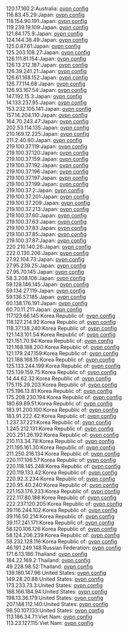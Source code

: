 120.17.160.2:Australia: [ovpn config](vpn/120_17_160_2.ovpn)  
116.83.45.29:Japan: [ovpn config](vpn/116_83_45_29.ovpn)  
118.154.90.191:Japan: [ovpn config](vpn/118_154_90_191.ovpn)  
119.239.19.109:Japan: [ovpn config](vpn/119_239_19_109.ovpn)  
121.84.175.9:Japan: [ovpn config](vpn/121_84_175_9.ovpn)  
124.144.38.49:Japan: [ovpn config](vpn/124_144_38_49.ovpn)  
125.0.87.61:Japan: [ovpn config](vpn/125_0_87_61.ovpn)  
125.203.108.27:Japan: [ovpn config](vpn/125_203_108_27.ovpn)  
126.111.81.154:Japan: [ovpn config](vpn/126_111_81_154.ovpn)  
126.13.212.187:Japan: [ovpn config](vpn/126_13_212_187.ovpn)  
126.39.241.21:Japan: [ovpn config](vpn/126_39_241_21.ovpn)  
126.61.168.152:Japan: [ovpn config](vpn/126_61_168_152.ovpn)  
126.77.114.68:Japan: [ovpn config](vpn/126_77_114_68.ovpn)  
126.93.167.54:Japan: [ovpn config](vpn/126_93_167_54.ovpn)  
147.192.15.3:Japan: [ovpn config](vpn/147_192_15_3.ovpn)  
14.133.237.95:Japan: [ovpn config](vpn/14_133_237_95.ovpn)  
153.232.105.141:Japan: [ovpn config](vpn/153_232_105_141.ovpn)  
157.14.204.110:Japan: [ovpn config](vpn/157_14_204_110.ovpn)  
164.70.243.47:Japan: [ovpn config](vpn/164_70_243_47.ovpn)  
202.53.114.135:Japan: [ovpn config](vpn/202_53_114_135.ovpn)  
210.169.12.225:Japan: [ovpn config](vpn/210_169_12_225.ovpn)  
211.2.40.80:Japan: [ovpn config](vpn/211_2_40_80.ovpn)  
219.100.37.119:Japan: [ovpn config](vpn/219_100_37_119.ovpn)  
219.100.37.120:Japan: [ovpn config](vpn/219_100_37_120.ovpn)  
219.100.37.159:Japan: [ovpn config](vpn/219_100_37_159.ovpn)  
219.100.37.192:Japan: [ovpn config](vpn/219_100_37_192.ovpn)  
219.100.37.196:Japan: [ovpn config](vpn/219_100_37_196.ovpn)  
219.100.37.197:Japan: [ovpn config](vpn/219_100_37_197.ovpn)  
219.100.37.199:Japan: [ovpn config](vpn/219_100_37_199.ovpn)  
219.100.37.2:Japan: [ovpn config](vpn/219_100_37_2.ovpn)  
219.100.37.201:Japan: [ovpn config](vpn/219_100_37_201.ovpn)  
219.100.37.209:Japan: [ovpn config](vpn/219_100_37_209.ovpn)  
219.100.37.213:Japan: [ovpn config](vpn/219_100_37_213.ovpn)  
219.100.37.60:Japan: [ovpn config](vpn/219_100_37_60.ovpn)  
219.100.37.63:Japan: [ovpn config](vpn/219_100_37_63.ovpn)  
219.100.37.83:Japan: [ovpn config](vpn/219_100_37_83.ovpn)  
219.100.37.85:Japan: [ovpn config](vpn/219_100_37_85.ovpn)  
219.100.37.87:Japan: [ovpn config](vpn/219_100_37_87.ovpn)  
220.210.140.26:Japan: [ovpn config](vpn/220_210_140_26.ovpn)  
222.0.130.206:Japan: [ovpn config](vpn/222_0_130_206.ovpn)  
27.92.104.73:Japan: [ovpn config](vpn/27_92_104_73.ovpn)  
27.95.239.25:Japan: [ovpn config](vpn/27_95_239_25.ovpn)  
27.95.70.145:Japan: [ovpn config](vpn/27_95_70_145.ovpn)  
58.3.208.106:Japan: [ovpn config](vpn/58_3_208_106.ovpn)  
59.128.146.145:Japan: [ovpn config](vpn/59_128_146_145.ovpn)  
59.134.27.119:Japan: [ovpn config](vpn/59_134_27_119.ovpn)  
59.136.57.185:Japan: [ovpn config](vpn/59_136_57_185.ovpn)  
60.138.176.191:Japan: [ovpn config](vpn/60_138_176_191.ovpn)  
60.70.11.211:Japan: [ovpn config](vpn/60_70_11_211.ovpn)  
117.123.66.145:Korea Republic of: [ovpn config](vpn/117_123_66_145.ovpn)  
118.127.214.92:Korea Republic of: [ovpn config](vpn/118_127_214_92.ovpn)  
118.37.138.240:Korea Republic of: [ovpn config](vpn/118_37_138_240.ovpn)  
121.143.101.54:Korea Republic of: [ovpn config](vpn/121_143_101_54.ovpn)  
121.151.70.94:Korea Republic of: [ovpn config](vpn/121_151_70_94.ovpn)  
121.168.188.200:Korea Republic of: [ovpn config](vpn/121_168_188_200.ovpn)  
121.179.247.159:Korea Republic of: [ovpn config](vpn/121_179_247_159.ovpn)  
121.188.168.15:Korea Republic of: [ovpn config](vpn/121_188_168_15.ovpn)  
125.133.244.199:Korea Republic of: [ovpn config](vpn/125_133_244_199.ovpn)  
125.139.159.75:Korea Republic of: [ovpn config](vpn/125_139_159_75.ovpn)  
14.44.62.32:Korea Republic of: [ovpn config](vpn/14_44_62_32.ovpn)  
175.115.29.203:Korea Republic of: [ovpn config](vpn/175_115_29_203.ovpn)  
175.196.13.81:Korea Republic of: [ovpn config](vpn/175_196_13_81.ovpn)  
175.208.230.194:Korea Republic of: [ovpn config](vpn/175_208_230_194.ovpn)  
180.69.89.51:Korea Republic of: [ovpn config](vpn/180_69_89_51.ovpn)  
183.91.200.100:Korea Republic of: [ovpn config](vpn/183_91_200_100.ovpn)  
183.91.222.42:Korea Republic of: [ovpn config](vpn/183_91_222_42.ovpn)  
1.237.37.221:Korea Republic of: [ovpn config](vpn/1_237_37_221.ovpn)  
1.245.212.131:Korea Republic of: [ovpn config](vpn/1_245_212_131.ovpn)  
203.251.26.192:Korea Republic of: [ovpn config](vpn/203_251_26_192.ovpn)  
210.113.34.78:Korea Republic of: [ovpn config](vpn/210_113_34_78.ovpn)  
211.195.161.30:Korea Republic of: [ovpn config](vpn/211_195_161_30.ovpn)  
211.250.216.134:Korea Republic of: [ovpn config](vpn/211_250_216_134.ovpn)  
220.117.106.57:Korea Republic of: [ovpn config](vpn/220_117_106_57.ovpn)  
220.118.145.248:Korea Republic of: [ovpn config](vpn/220_118_145_248.ovpn)  
220.119.133.42:Korea Republic of: [ovpn config](vpn/220_119_133_42.ovpn)  
220.92.3.234:Korea Republic of: [ovpn config](vpn/220_92_3_234.ovpn)  
220.95.40.240:Korea Republic of: [ovpn config](vpn/220_95_40_240.ovpn)  
221.153.176.233:Korea Republic of: [ovpn config](vpn/221_153_176_233.ovpn)  
222.117.80.188:Korea Republic of: [ovpn config](vpn/222_117_80_188.ovpn)  
222.237.120.205:Korea Republic of: [ovpn config](vpn/222_237_120_205.ovpn)  
39.116.244.102:Korea Republic of: [ovpn config](vpn/39_116_244_102.ovpn)  
39.116.50.214:Korea Republic of: [ovpn config](vpn/39_116_50_214.ovpn)  
39.117.241.171:Korea Republic of: [ovpn config](vpn/39_117_241_171.ovpn)  
58.120.106.126:Korea Republic of: [ovpn config](vpn/58_120_106_126.ovpn)  
58.124.206.239:Korea Republic of: [ovpn config](vpn/58_124_206_239.ovpn)  
58.232.128.116:Korea Republic of: [ovpn config](vpn/58_232_128_116.ovpn)  
46.191.249.148:Russian Federation: [ovpn config](vpn/46_191_249_148.ovpn)  
171.6.13.186:Thailand: [ovpn config](vpn/171_6_13_186.ovpn)  
184.22.169.2:Thailand: [ovpn config](vpn/184_22_169_2.ovpn)  
49.228.98.52:Thailand: [ovpn config](vpn/49_228_98_52.ovpn)  
139.180.147.96:United States: [ovpn config](vpn/139_180_147_96.ovpn)  
149.28.20.88:United States: [ovpn config](vpn/149_28_20_88.ovpn)  
173.233.73.3:United States: [ovpn config](vpn/173_233_73_3.ovpn)  
188.166.184.94:United States: [ovpn config](vpn/188_166_184_94.ovpn)  
198.13.36.179:United States: [ovpn config](vpn/198_13_36_179.ovpn)  
207.148.112.140:United States: [ovpn config](vpn/207_148_112_140.ovpn)  
98.50.107.133:United States: [ovpn config](vpn/98_50_107_133.ovpn)  
113.186.34.71:Viet Nam: [ovpn config](vpn/113_186_34_71.ovpn)  
113.23.127.115:Viet Nam: [ovpn config](vpn/113_23_127_115.ovpn)  
